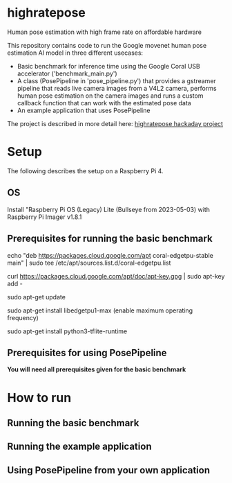 # highratepose
Human pose estimation with high frame rate on affordable hardware

This repository contains code to run the Google movenet human pose estimation AI model in three different usecases:

 - Basic benchmark for inference time using the Google Coral USB accelerator ('benchmark_main.py')
 - A class (PosePipeline in 'pose_pipeline.py') that provides a gstreamer pipeline that reads live camera images from a V4L2 camera, performs human pose estimation on the camera images and runs a custom callback function that can work with the estimated pose data
 - An example application that uses PosePipeline

The project is described in more detail here: [highratepose hackaday project](http://www.hackaday.io)

# Setup

The following describes the setup on a Raspberry Pi 4.

## OS

Install "Raspberry Pi OS (Legacy) Lite (Bullseye from 2023-05-03) with Raspberry Pi Imager v1.8.1

## Prerequisites for running the basic benchmark

echo "deb https://packages.cloud.google.com/apt coral-edgetpu-stable main" | sudo tee /etc/apt/sources.list.d/coral-edgetpu.list

curl https://packages.cloud.google.com/apt/doc/apt-key.gpg | sudo apt-key add -

sudo apt-get update

sudo apt-get install libedgetpu1-max
(enable maximum operating frequency)

sudo apt-get install python3-tflite-runtime

## Prerequisites for using PosePipeline

**You will need all prerequisites given for the basic benchmark**

# How to run

## Running the basic benchmark

## Running the example application

## Using PosePipeline from your own application